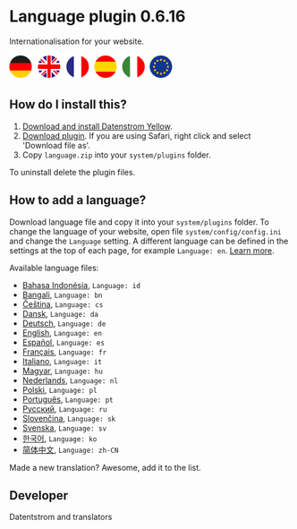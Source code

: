 Language plugin 0.6.16
=====================
Internationalisation for your website.

![Screenshot](language-screenshot.png?raw=true)

## How do I install this?

1. [Download and install Datenstrom Yellow](https://github.com/datenstrom/yellow/).
2. [Download plugin](https://github.com/datenstrom/yellow-plugins/raw/master/zip/language.zip). If you are using Safari, right click and select 'Download file as'.
3. Copy `language.zip` into your `system/plugins` folder.

To uninstall delete the plugin files.

## How to add a language?

Download language file and copy it into your `system/plugins` folder. To change the language of your website, open file `system/config/config.ini` and change the `Language` setting. A different language can be defined in the settings at the top of each page, for example `Language: en`. [Learn more](https://developers.datenstrom.se/help/language-configuration).

Available language files:

* [Bahasa Indonésia](language-id.txt?raw=true), `Language: id`
* [Bangali](language-bn.txt?raw=true), `Language: bn`
* [Čeština](language-cs.txt?raw=true), `Language: cs`
* [Dansk](language-da.txt?raw=true), `Language: da`
* [Deutsch](language-de.txt?raw=true), `Language: de`
* [English](language-en.txt?raw=true), `Language: en`
* [Español](language-es.txt?raw=true), `Language: es`
* [Français](language-fr.txt?raw=true), `Language: fr`
* [Italiano](language-it.txt?raw=true), `Language: it`
* [Magyar](language-hu.txt?raw=true), `Language: hu`
* [Nederlands](language-nl.txt?raw=true), `Language: nl`
* [Polski](language-pl.txt?raw=true), `Language: pl`
* [Português](language-pt.txt?raw=true), `Language: pt`
* [Русский](language-ru.txt?raw=true), `Language: ru`
* [Slovenčina](language-sk.txt?raw=true), `Language: sk`
* [Svenska](language-sv.txt?raw=true), `Language: sv`
* [한국어](language-ko.txt?raw=true), `Language: ko`
* [简体中文](language-zh-CN.txt?raw=true), `Language: zh-CN`

Made a new translation? Awesome, add it to the list.

## Developer

Datentstrom and translators
